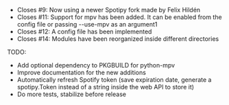 * Closes #9: Now using a newer Spotipy fork made by Felix Hildén
* Closes #11: Support for mpv has been added. It can be enabled from the config file or passing --use-mpv as an argument1
* Closes #12: A config file has been implemented
* Closes #14: Modules have been reorganized inside different directories

TODO:
* Add optional dependency to PKGBUILD for python-mpv
* Improve documentation for the new additions
* Automatically refresh Spotify token (save expiration date, generate a spotipy.Token instead of a string inside the web API to store it)
* Do more tests, stabilize before release
